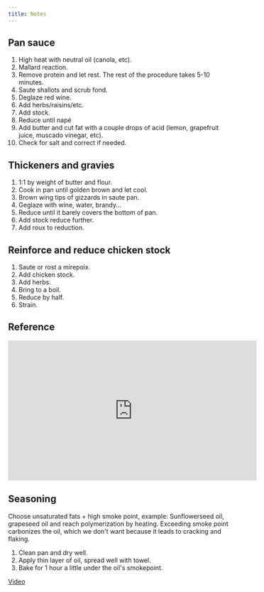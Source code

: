 ```yaml
---
title: Notes
---
```


## Pan sauce

1. High heat with neutral oil (canola, etc).
1. Mallard reaction.
1. Remove protein and let rest. The rest of the procedure takes 5-10 minutes.
1. Saute shallots and scrub fond.
1. Deglaze red wine.
1. Add herbs/raisins/etc.
1. Add stock.
1. Reduce until napé
1. Add butter and cut fat with a couple drops of acid (lemon, grapefruit juice, muscado vinegar, etc).
1. Check for salt and correct if needed.

## Thickeners and gravies

1. 1:1 by weight of butter and flour.
1. Cook in pan until golden brown and let cool.
1. Brown wing tips of gizzards in saute pan.
1. Geglaze with wine, water, brandy...
1. Reduce until it barely covers the bottom of pan.
1. Add stock reduce further.
1. Add roux to reduction.

## Reinforce and reduce chicken stock

1. Saute or rost a mirepoix.
1. Add chicken stock.
1. Add herbs.
1. Bring to a boil.
1. Reduce by half.
1. Strain.

## Reference

<div class="youtube-video-container">
  <iframe width="560" height="315" src="https://www.youtube.com/embed/EUyXvO9MQJk?si=IIRxrMupOuWFxbC8" title="YouTube video player" frameborder="0" allow="accelerometer; autoplay; clipboard-write; encrypted-media; gyroscope; picture-in-picture; web-share" referrerpolicy="strict-origin-when-cross-origin" allowFullScreen></iframe>
</div>

## Seasoning

Choose unsaturated fats + high smoke point, example: Sunflowerseed oil, grapeseed oil and reach polymerization by heating.
Exceeding smoke point carbonizes the oil, which we don't want because it leads to cracking and flaking.

1. Clean pan and dry well.
1. Apply thin layer of oil, spread well with towel.
1. Bake for 1 hour a little under the oil's smokepoint.

[Video](https://www.youtube.com/watch?v=By5_xL-BPwY)
